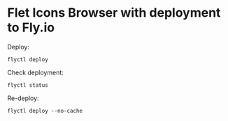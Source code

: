 # Flet Icons Browser with deployment to Fly.io

Deploy:

    flyctl deploy

Check deployment:

    flyctl status

Re-deploy:

    flyctl deploy --no-cache